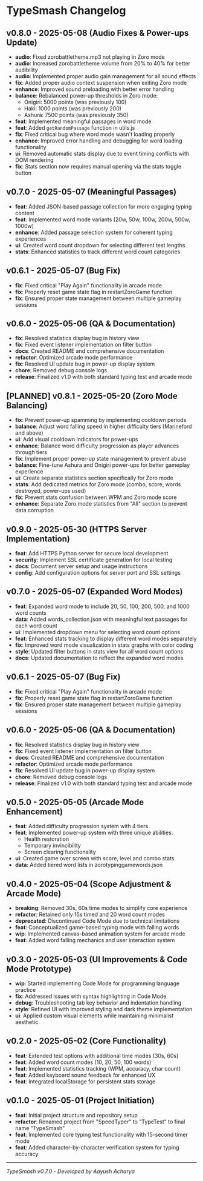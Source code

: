 # TypeSmash Changelog

## v0.8.0 - 2025-05-08 (Audio Fixes & Power-ups Update)

- **audio**: Fixed zorobattletheme.mp3 not playing in Zoro mode
- **audio**: Increased zorobattletheme volume from 20% to 40% for better audibility
- **audio**: Implemented proper audio gain management for all sound effects
- **fix**: Added proper audio context suspension when exiting Zoro mode
- **enhance**: Improved sound preloading with better error handling
- **balance**: Rebalanced power-up thresholds in Zoro mode:
  - Onigiri: 5000 points (was previously 100)
  - Haki: 1000 points (was previously 200)
  - Ashura: 7500 points (was previously 350)
- **feat**: Implemented meaningful passages in word mode
- **feat**: Added `getRandomPassage` function in utils.js
- **fix**: Fixed critical bug where word mode wasn't loading properly
- **enhance**: Improved error handling and debugging for word loading functionality
- **ui**: Removed automatic stats display due to event timing conflicts with DOM rendering
- **fix**: Stats section now requires manual opening via the stats toggle button

## v0.7.0 - 2025-05-07 (Meaningful Passages)

- **feat**: Added JSON-based passage collection for more engaging typing content
- **feat**: Implemented word mode variants (20w, 50w, 100w, 200w, 500w, 1000w)
- **enhance**: Added passage selection system for coherent typing experiences
- **ui**: Created word count dropdown for selecting different test lengths
- **stats**: Enhanced statistics to track different word count categories

## v0.6.1 - 2025-05-07 (Bug Fix)

- **fix**: Fixed critical "Play Again" functionality in arcade mode
- **fix**: Properly reset game state flag in restartZoroGame function
- **fix**: Ensured proper state management between multiple gameplay sessions

## v0.6.0 - 2025-05-06 (QA & Documentation)

- **fix**: Resolved statistics display bug in history view
- **fix**: Fixed event listener implementation on filter button
- **docs**: Created README and comprehensive documentation
- **refactor**: Optimized arcade mode performance
- **fix**: Resolved UI update bug in power-up display system
- **chore**: Removed debug console logs
- **release**: Finalized v1.0 with both standard typing test and arcade mode

## [PLANNED] v0.8.1 - 2025-05-20 (Zoro Mode Balancing)

- **fix**: Prevent power-up spamming by implementing cooldown periods
- **balance**: Adjust word falling speed in higher difficulty tiers (Marineford and above)
- **ui**: Add visual cooldown indicators for power-ups
- **enhance**: Balance word difficulty progression as player advances through tiers
- **fix**: Implement proper power-up state management to prevent abuse
- **balance**: Fine-tune Ashura and Onigiri power-ups for better gameplay experience
- **ui**: Create separate statistics section specifically for Zoro mode
- **stats**: Add dedicated metrics for Zoro mode (combo, score, words destroyed, power-ups used)
- **fix**: Prevent stats confusion between WPM and Zoro mode score
- **enhance**: Separate Zoro mode statistics from "All" section to prevent data corruption

## v0.9.0 - 2025-05-30 (HTTPS Server Implementation)

- **feat**: Add HTTPS Python server for secure local development
- **security**: Implement SSL certificate generation for local testing
- **docs**: Document server setup and usage instructions
- **config**: Add configuration options for server port and SSL settings

## v0.7.0 - 2025-05-07 (Expanded Word Modes)

- **feat**: Expanded word mode to include 20, 50, 100, 200, 500, and 1000 word counts
- **data**: Added words_collection.json with meaningful text passages for each word count
- **ui**: Implemented dropdown menu for selecting word count options
- **feat**: Enhanced stats tracking to display different word modes separately
- **fix**: Improved word mode visualization in stats graphs with color coding
- **style**: Updated filter buttons in stats view for all word count options
- **docs**: Updated documentation to reflect the expanded word modes

## v0.6.1 - 2025-05-07 (Bug Fix)

- **fix**: Fixed critical "Play Again" functionality in arcade mode
- **fix**: Properly reset game state flag in restartZoroGame function
- **fix**: Ensured proper state management between multiple gameplay sessions

## v0.6.0 - 2025-05-06 (QA & Documentation)

- **fix**: Resolved statistics display bug in history view
- **fix**: Fixed event listener implementation on filter button
- **docs**: Created README and comprehensive documentation
- **refactor**: Optimized arcade mode performance
- **fix**: Resolved UI update bug in power-up display system
- **chore**: Removed debug console logs
- **release**: Finalized v1.0 with both standard typing test and arcade mode

## v0.5.0 - 2025-05-05 (Arcade Mode Enhancement)

- **feat**: Added difficulty progression system with 4 tiers
- **feat**: Implemented power-up system with three unique abilities:
  - Health restoration
  - Temporary invincibility
  - Screen clearing functionality
- **ui**: Created game over screen with score, level and combo stats
- **data**: Added tiered word lists in zorotypinggamewords.json

## v0.4.0 - 2025-05-04 (Scope Adjustment & Arcade Mode)

- **breaking**: Removed 30s, 60s time modes to simplify core experience
- **refactor**: Retained only 15s timed and 20 word count modes
- **deprecated**: Discontinued Code Mode due to technical limitations
- **feat**: Conceptualized game-based typing mode with falling words
- **wip**: Implemented canvas-based animation system for arcade mode
- **feat**: Added word falling mechanics and user interaction system

## v0.3.0 - 2025-05-03 (UI Improvements & Code Mode Prototype)

- **wip**: Started implementing Code Mode for programming language practice
- **fix**: Addressed issues with syntax highlighting in Code Mode
- **debug**: Troubleshooting tab key behavior and indentation handling
- **style**: Refined UI with improved styling and dark theme implementation
- **ui**: Applied custom visual elements while maintaining minimalist aesthetic

## v0.2.0 - 2025-05-02 (Core Functionality)

- **feat**: Extended test options with additional time modes (30s, 60s)
- **feat**: Added word count modes (10, 20, 50, 100 words)
- **feat**: Implemented statistics tracking (WPM, accuracy, char count)
- **feat**: Added keyboard sound feedback for enhanced UX
- **feat**: Integrated localStorage for persistent stats storage

## v0.1.0 - 2025-05-01 (Project Initiation)

- **feat**: Initial project structure and repository setup
- **refactor**: Renamed project from "SpeedTyper" to "TypeTest" to final name "TypeSmash"
- **feat**: Implemented core typing test functionality with 15-second timer mode
- **feat**: Added character-by-character verification system for typing accuracy

---

*TypeSmash v0.7.0 - Developed by Aayush Acharya*